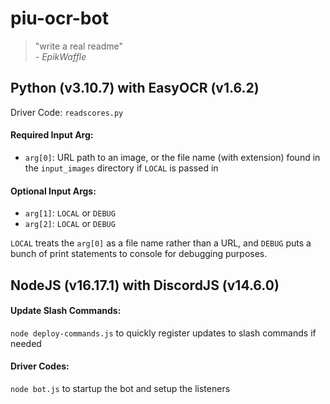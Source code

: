 # piu-ocr-bot 

> "write a real readme"<br> 
> \- *EpikWaffle*

## Python (v3.10.7) with EasyOCR (v1.6.2)
Driver Code: `readscores.py`

#### Required Input Arg:
- `arg[0]`: URL path to an image, or the file name (with extension) found in the `input_images` directory if `LOCAL` is passed in

#### Optional Input Args:
- `arg[1]`: `LOCAL` or `DEBUG`
- `arg[2]`: `LOCAL` or `DEBUG`

`LOCAL` treats the `arg[0]` as a file name rather than a URL, and `DEBUG` puts a bunch of print statements to console for debugging purposes.

## NodeJS (v16.17.1) with DiscordJS (v14.6.0)
#### Update Slash Commands:
`node deploy-commands.js` to quickly register updates to slash commands if needed

#### Driver Codes:
`node bot.js` to startup the bot and setup the listeners
